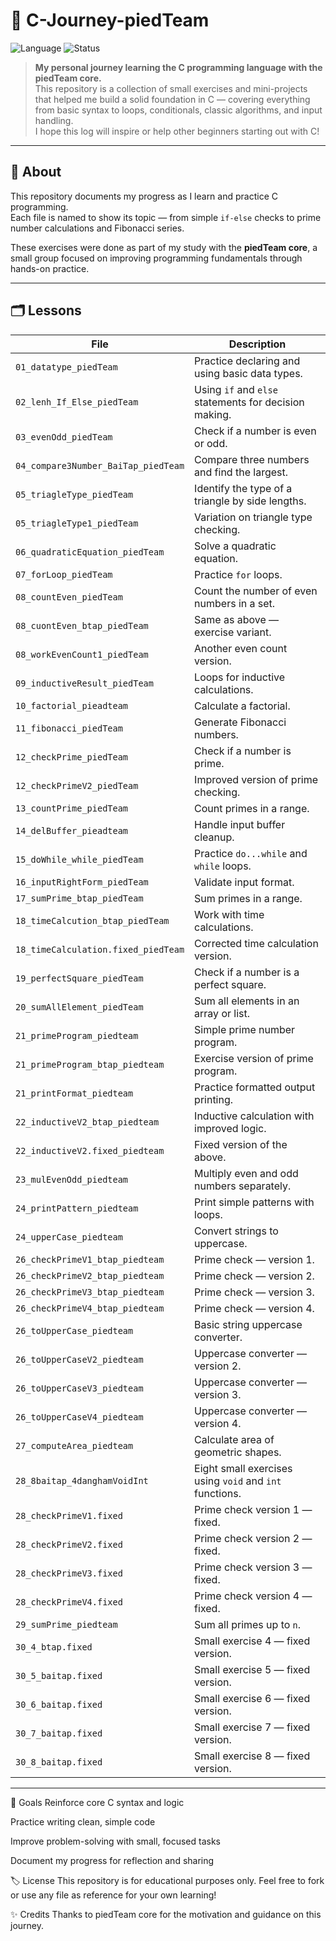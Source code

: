 # 📘 C-Journey-piedTeam
![Language](https://img.shields.io/badge/Language-C-blue)
![Status](https://img.shields.io/badge/Progress-Learned-brightgreen)
> **My personal journey learning the C programming language with the piedTeam core.**  
> This repository is a collection of small exercises and mini-projects that helped me build a solid foundation in C — covering everything from basic syntax to loops, conditionals, classic algorithms, and input handling.  
> I hope this log will inspire or help other beginners starting out with C!

---

## 📌 About

This repository documents my progress as I learn and practice C programming.  
Each file is named to show its topic — from simple `if-else` checks to prime number calculations and Fibonacci series.

These exercises were done as part of my study with the **piedTeam core**, a small group focused on improving programming fundamentals through hands-on practice.

---

## 🗂️ Lessons

| File | Description |
|------|--------------|
| `01_datatype_piedTeam` | Practice declaring and using basic data types. |
| `02_lenh_If_Else_piedTeam` | Using `if` and `else` statements for decision making. |
| `03_evenOdd_piedTeam` | Check if a number is even or odd. |
| `04_compare3Number_BaiTap_piedTeam` | Compare three numbers and find the largest. |
| `05_triagleType_piedTeam` | Identify the type of a triangle by side lengths. |
| `05_triagleType1_piedTeam` | Variation on triangle type checking. |
| `06_quadraticEquation_piedTeam` | Solve a quadratic equation. |
| `07_forLoop_piedTeam` | Practice `for` loops. |
| `08_countEven_piedTeam` | Count the number of even numbers in a set. |
| `08_cuontEven_btap_piedTeam` | Same as above — exercise variant. |
| `08_workEvenCount1_piedTeam` | Another even count version. |
| `09_inductiveResult_piedTeam` | Loops for inductive calculations. |
| `10_factorial_pieadteam` | Calculate a factorial. |
| `11_fibonacci_piedTeam` | Generate Fibonacci numbers. |
| `12_checkPrime_piedTeam` | Check if a number is prime. |
| `12_checkPrimeV2_piedTeam` | Improved version of prime checking. |
| `13_countPrime_piedTeam` | Count primes in a range. |
| `14_delBuffer_pieadteam` | Handle input buffer cleanup. |
| `15_doWhile_while_piedTeam` | Practice `do...while` and `while` loops. |
| `16_inputRightForm_piedTeam` | Validate input format. |
| `17_sumPrime_btap_piedTeam` | Sum primes in a range. |
| `18_timeCalcution_btap_piedTeam` | Work with time calculations. |
| `18_timeCalculation.fixed_piedTeam` | Corrected time calculation version. |
| `19_perfectSquare_piedTeam` | Check if a number is a perfect square. |
| `20_sumAllElement_piedTeam` | Sum all elements in an array or list. |
| `21_primeProgram_piedteam` | Simple prime number program. |
| `21_primeProgram_btap_piedteam` | Exercise version of prime program. |
| `21_printFormat_piedteam` | Practice formatted output printing. |
| `22_inductiveV2_btap_piedteam` | Inductive calculation with improved logic. |
| `22_inductiveV2.fixed_piedteam` | Fixed version of the above. |
| `23_mulEvenOdd_piedteam` | Multiply even and odd numbers separately. |
| `24_printPattern_piedteam` | Print simple patterns with loops. |
| `24_upperCase_piedteam` | Convert strings to uppercase. |
| `26_checkPrimeV1_btap_piedteam` | Prime check — version 1. |
| `26_checkPrimeV2_btap_piedteam` | Prime check — version 2. |
| `26_checkPrimeV3_btap_piedteam` | Prime check — version 3. |
| `26_checkPrimeV4_btap_piedteam` | Prime check — version 4. |
| `26_toUpperCase_piedteam` | Basic string uppercase converter. |
| `26_toUpperCaseV2_piedteam` | Uppercase converter — version 2. |
| `26_toUpperCaseV3_piedteam` | Uppercase converter — version 3. |
| `26_toUpperCaseV4_piedteam` | Uppercase converter — version 4. |
| `27_computeArea_piedteam` | Calculate area of geometric shapes. |
| `28_8baitap_4danghamVoidInt` | Eight small exercises using `void` and `int` functions. |
| `28_checkPrimeV1.fixed` | Prime check version 1 — fixed. |
| `28_checkPrimeV2.fixed` | Prime check version 2 — fixed. |
| `28_checkPrimeV3.fixed` | Prime check version 3 — fixed. |
| `28_checkPrimeV4.fixed` | Prime check version 4 — fixed. |
| `29_sumPrime_piedteam` | Sum all primes up to `n`. |
| `30_4_btap.fixed` | Small exercise 4 — fixed version. |
| `30_5_baitap.fixed` | Small exercise 5 — fixed version. |
| `30_6_baitap.fixed` | Small exercise 6 — fixed version. |
| `30_7_baitap.fixed` | Small exercise 7 — fixed version. |
| `30_8_baitap.fixed` | Small exercise 8 — fixed version. |
---

🎉 Goals
Reinforce core C syntax and logic

Practice writing clean, simple code

Improve problem-solving with small, focused tasks

Document my progress for reflection and sharing

🏷️ License
This repository is for educational purposes only.
Feel free to fork or use any file as reference for your own learning!

✨ Credits
Thanks to piedTeam core for the motivation and guidance on this journey.

